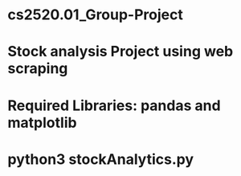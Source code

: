 # cs2520.01_Group-Project

# Stock analysis Project using web scraping

# Required Libraries: pandas and matplotlib

# python3 stockAnalytics.py
